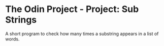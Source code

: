 # The Odin Project - Project: Sub Strings

A short program to check how many times a substring appears in a list of words.